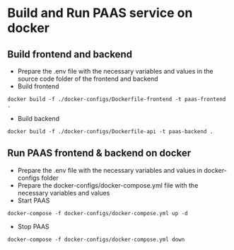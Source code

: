 # Build and Run PAAS service on docker

## Build frontend and backend
- Prepare the .env file with the necessary variables and values in the source code folder of the frontend and backend
- Build frontend
```
docker build -f ./docker-configs/Dockerfile-frontend -t paas-frontend .
```
- Build backend
```
docker build -f ./docker-configs/Dockerfile-api -t paas-backend .
```

## Run PAAS frontend & backend on docker
- Prepare the .env file with the necessary variables and values in docker-configs folder
- Prepare the docker-configs/docker-compose.yml file with the necessary variables and values
- Start PAAS
```
docker-compose -f docker-configs/docker-compose.yml up -d
```
- Stop PAAS
```
docker-compose -f docker-configs/docker-compose.yml down
```


